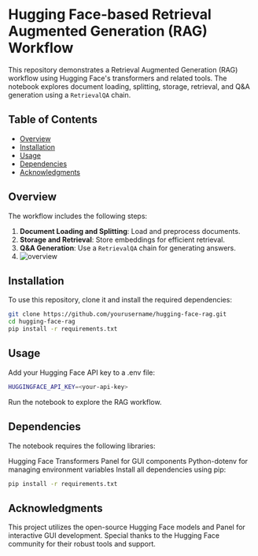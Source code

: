 # Hugging Face-based Retrieval Augmented Generation (RAG) Workflow

This repository demonstrates a Retrieval Augmented Generation (RAG) workflow using Hugging Face's transformers and related tools. The notebook explores document loading, splitting, storage, retrieval, and Q&A generation using a `RetrievalQA` chain.

## Table of Contents

- [Overview](#overview)
- [Installation](#installation)
- [Usage](#usage)
- [Dependencies](#dependencies)
- [Acknowledgments](#acknowledgments)

## Overview

The workflow includes the following steps:
1. **Document Loading and Splitting**: Load and preprocess documents.
2. **Storage and Retrieval**: Store embeddings for efficient retrieval.
3. **Q&A Generation**: Use a `RetrievalQA` chain for generating answers.
4. ![overview](attachment:overview.png)

## Installation

To use this repository, clone it and install the required dependencies:

```bash
git clone https://github.com/yourusername/hugging-face-rag.git
cd hugging-face-rag
pip install -r requirements.txt
```
## Usage
Add your Hugging Face API key to a .env file:
```bash
HUGGINGFACE_API_KEY=<your-api-key>
```
Run the notebook to explore the RAG workflow.

## Dependencies
The notebook requires the following libraries:

Hugging Face Transformers
Panel for GUI components
Python-dotenv for managing environment variables
Install all dependencies using pip:
```bash
pip install -r requirements.txt
```
## Acknowledgments
This project utilizes the open-source Hugging Face models and Panel for interactive GUI development. Special thanks to the Hugging Face community for their robust tools and support.


